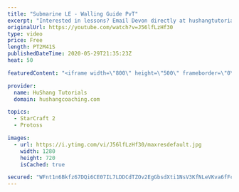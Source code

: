```yaml
---
title: "Submarine LE - Walling Guide PvT"
excerpt: "Interested in lessons? Email Devon directly at hushangtutorials@outlook.com ------------------------------------------------------------------------------------------------------- Want to support HuShang Tutorials directly? Patreon is a website where you can contribute a monthly donation that will help"
originalUrl: https://youtube.com/watch?v=J56lfLzHf30
type: video
price: Free
length: PT2M41S
publishedDateTime: 2020-05-29T21:35:23Z
heat: 50

featuredContent: "<iframe width=\"800\" height=\"500\" frameborder=\"0\" src=\"https://www.youtube.com/embed/J56lfLzHf30\" allow=\"accelerometer; autoplay; encrypted-media; gyroscope; picture-in-picture\" allowfullscreen></iframe>"

provider:
  name: HuShang Tutorials
  domain: hushangcoaching.com

topics:
  - StarCraft 2
  - Protoss

images:
  - url: https://i.ytimg.com/vi/J56lfLzHf30/maxresdefault.jpg
    width: 1280
    height: 720
    isCached: true

secured: "WFnt1n6Bkfz67DQi6CE07IL7LDDCdTZOv2EgGbsdXti1NsV3KfNLeVKva6fFcv/zlKJ7cKZElgBgsjqldXD7+q8LMDccUMc4OvaQfEtKxJDYoklFHVy8oe+IzAA+hyrspgzs6gd8SHFwqgKHnqKo9RT/SnPxdY/+hOHavX0TTz0qPJ8eWIDUd/MYe+sZxnMsIpg9nlNm8JSHPd8zr6nlYk4Qi+DUxeYGGjvFKNvJouQdMMHdAJZBz0aw4+f/M8F/j44lr6RTGdKNe5VkKsjdO+9iYoztC1di0yYcONPdcRuMBlGOi01zH/TaBzsLrp6pg6n0ElCkQ4Uk8PjG3toQpm5Mhj/JMibh2lFmF58YZ3HHSpIsNIHwg/1judI99QVnyOyd+sC+MrrTwNK2jUX7Tag9sWnioym0qJxvFDH8aRY=;AsjcQHfJ9LqwHP9w/pSSgg=="
---
```


